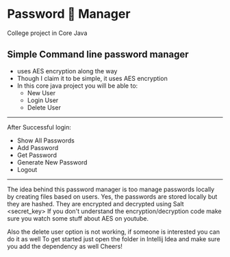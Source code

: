 # Password 🔑 Manager

College project in Core Java

## Simple Command line password manager 
* uses AES encryption along the way
* Though I claim it to be simple, it uses AES encryption
* In this core java project you will be able to:
  -  New User
  -  Login User
  -  Delete User
------------------------------------------------------
  After Successful login:
  -  Show All Passwords
  -  Add Password
  -  Get Password
  -  Generate New Password
  -  Logout
------------------------------------------------------
The idea behind this password manager is too manage passwords locally by creating files based on users.
Yes, the passwords are stored locally but they are hashed.
They are encrypted and decrypted using Salt <secret_key>
If you don't understand the encryption/decryption code make sure you watch some stuff about AES on youtube.

Also the delete user option is not working, if someone is interested you can do it as well
To get started just open the folder in Intellij Idea and make sure you add the dependency as well
Cheers!

